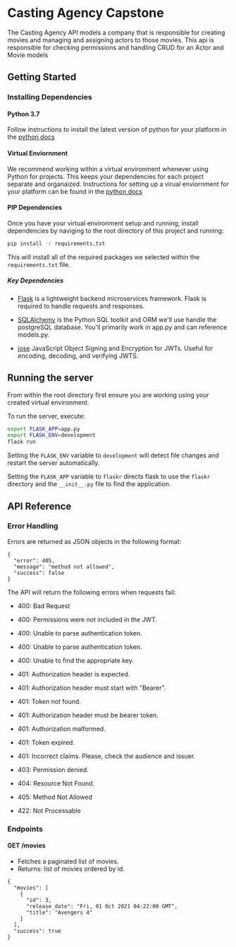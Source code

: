 # Casting Agency Capstone

The Casting Agency API models a company that is responsible for creating movies and managing and assigning actors to those movies.
This api is responsible for checking permissions and handling CRUD for an Actor and Movie models

## Getting Started

### Installing Dependencies

#### Python 3.7

Follow instructions to install the latest version of python for your platform in the [python docs](https://docs.python.org/3/using/unix.html#getting-and-installing-the-latest-version-of-python)

#### Virtual Enviornment

We recommend working within a virtual environment whenever using Python for projects. This keeps your dependencies for each project separate and organaized. Instructions for setting up a virual enviornment for your platform can be found in the [python docs](https://packaging.python.org/guides/installing-using-pip-and-virtual-environments/)

#### PIP Dependencies

Once you have your virtual environment setup and running, install dependencies by naviging to the root directory of this project and running:

```bash
pip install -r requirements.txt
```

This will install all of the required packages we selected within the `requirements.txt` file.


##### Key Dependencies

- [Flask](http://flask.pocoo.org/)  is a lightweight backend microservices framework. Flask is required to handle requests and responses.

- [SQLAlchemy](https://www.sqlalchemy.org/) is the Python SQL toolkit and ORM we'll use handle the postgreSQL database. You'll primarily work in app.py and can reference models.py. 

- [jose](https://python-jose.readthedocs.io/en/latest/) JavaScript Object Signing and Encryption for JWTs. Useful for encoding, decoding, and verifying JWTS.

## Running the server

From within the root directory first ensure you are working using your created virtual environment.

To run the server, execute:

```bash
export FLASK_APP=app.py
export FLASK_ENV=development
flask run
```

Setting the `FLASK_ENV` variable to `development` will detect file changes and restart the server automatically.

Setting the `FLASK_APP` variable to `flaskr` directs flask to use the `flaskr` directory and the `__init__.py` file to find the application. 

## API Reference

### Error Handling
Errors are returned as JSON objects in the following format:
```
{
  "error": 405,
  "message": "method not allowed",
  "success": false
}
```
The API will return the following errors when requests fail:
- 400: Bad Request
- 400: Permissions were not included in the JWT.
- 400: Unable to parse authentication token.
- 400: Unable to parse authentication token.
- 400: Unable to find the appropriate key.

- 401: Authorization header is expected.
- 401: Authorization header must start with "Bearer".
- 401: Token not found.
- 401: Authorization header must be bearer token.
- 401: Authorization malformed.
- 401: Token expired.
- 401: Incorrect claims. Please, check the audience and issuer.

- 403: Permission denied.

- 404: Resource Not Found.

- 405: Method Not Allowed

- 422: Not Processable 

### Endpoints 
#### GET /movies
- Fetches a paginated list of movies.
- Returns: list of movies ordered by id.
```
{
  "movies": [
    {
      "id": 3,
      "release_date": "Fri, 01 Oct 2021 04:22:00 GMT",
      "title": "Avengers 4"
    }
  ],
  "success": true
}
```
